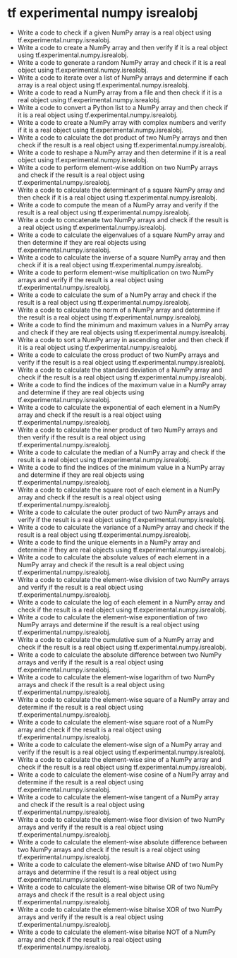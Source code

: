 # tf experimental numpy isrealobj

- Write a code to check if a given NumPy array is a real object using tf.experimental.numpy.isrealobj.
- Write a code to create a NumPy array and then verify if it is a real object using tf.experimental.numpy.isrealobj.
- Write a code to generate a random NumPy array and check if it is a real object using tf.experimental.numpy.isrealobj.
- Write a code to iterate over a list of NumPy arrays and determine if each array is a real object using tf.experimental.numpy.isrealobj.
- Write a code to read a NumPy array from a file and then check if it is a real object using tf.experimental.numpy.isrealobj.
- Write a code to convert a Python list to a NumPy array and then check if it is a real object using tf.experimental.numpy.isrealobj.
- Write a code to create a NumPy array with complex numbers and verify if it is a real object using tf.experimental.numpy.isrealobj.
- Write a code to calculate the dot product of two NumPy arrays and then check if the result is a real object using tf.experimental.numpy.isrealobj.
- Write a code to reshape a NumPy array and then determine if it is a real object using tf.experimental.numpy.isrealobj.
- Write a code to perform element-wise addition on two NumPy arrays and check if the result is a real object using tf.experimental.numpy.isrealobj.
- Write a code to calculate the determinant of a square NumPy array and then check if it is a real object using tf.experimental.numpy.isrealobj.
- Write a code to compute the mean of a NumPy array and verify if the result is a real object using tf.experimental.numpy.isrealobj.
- Write a code to concatenate two NumPy arrays and check if the result is a real object using tf.experimental.numpy.isrealobj.
- Write a code to calculate the eigenvalues of a square NumPy array and then determine if they are real objects using tf.experimental.numpy.isrealobj.
- Write a code to calculate the inverse of a square NumPy array and then check if it is a real object using tf.experimental.numpy.isrealobj.
- Write a code to perform element-wise multiplication on two NumPy arrays and verify if the result is a real object using tf.experimental.numpy.isrealobj.
- Write a code to calculate the sum of a NumPy array and check if the result is a real object using tf.experimental.numpy.isrealobj.
- Write a code to calculate the norm of a NumPy array and determine if the result is a real object using tf.experimental.numpy.isrealobj.
- Write a code to find the minimum and maximum values in a NumPy array and check if they are real objects using tf.experimental.numpy.isrealobj.
- Write a code to sort a NumPy array in ascending order and then check if it is a real object using tf.experimental.numpy.isrealobj.
- Write a code to calculate the cross product of two NumPy arrays and verify if the result is a real object using tf.experimental.numpy.isrealobj.
- Write a code to calculate the standard deviation of a NumPy array and check if the result is a real object using tf.experimental.numpy.isrealobj.
- Write a code to find the indices of the maximum value in a NumPy array and determine if they are real objects using tf.experimental.numpy.isrealobj.
- Write a code to calculate the exponential of each element in a NumPy array and check if the result is a real object using tf.experimental.numpy.isrealobj.
- Write a code to calculate the inner product of two NumPy arrays and then verify if the result is a real object using tf.experimental.numpy.isrealobj.
- Write a code to calculate the median of a NumPy array and check if the result is a real object using tf.experimental.numpy.isrealobj.
- Write a code to find the indices of the minimum value in a NumPy array and determine if they are real objects using tf.experimental.numpy.isrealobj.
- Write a code to calculate the square root of each element in a NumPy array and check if the result is a real object using tf.experimental.numpy.isrealobj.
- Write a code to calculate the outer product of two NumPy arrays and verify if the result is a real object using tf.experimental.numpy.isrealobj.
- Write a code to calculate the variance of a NumPy array and check if the result is a real object using tf.experimental.numpy.isrealobj.
- Write a code to find the unique elements in a NumPy array and determine if they are real objects using tf.experimental.numpy.isrealobj.
- Write a code to calculate the absolute values of each element in a NumPy array and check if the result is a real object using tf.experimental.numpy.isrealobj.
- Write a code to calculate the element-wise division of two NumPy arrays and verify if the result is a real object using tf.experimental.numpy.isrealobj.
- Write a code to calculate the log of each element in a NumPy array and check if the result is a real object using tf.experimental.numpy.isrealobj.
- Write a code to calculate the element-wise exponentiation of two NumPy arrays and determine if the result is a real object using tf.experimental.numpy.isrealobj.
- Write a code to calculate the cumulative sum of a NumPy array and check if the result is a real object using tf.experimental.numpy.isrealobj.
- Write a code to calculate the absolute difference between two NumPy arrays and verify if the result is a real object using tf.experimental.numpy.isrealobj.
- Write a code to calculate the element-wise logarithm of two NumPy arrays and check if the result is a real object using tf.experimental.numpy.isrealobj.
- Write a code to calculate the element-wise square of a NumPy array and determine if the result is a real object using tf.experimental.numpy.isrealobj.
- Write a code to calculate the element-wise square root of a NumPy array and check if the result is a real object using tf.experimental.numpy.isrealobj.
- Write a code to calculate the element-wise sign of a NumPy array and verify if the result is a real object using tf.experimental.numpy.isrealobj.
- Write a code to calculate the element-wise sine of a NumPy array and check if the result is a real object using tf.experimental.numpy.isrealobj.
- Write a code to calculate the element-wise cosine of a NumPy array and determine if the result is a real object using tf.experimental.numpy.isrealobj.
- Write a code to calculate the element-wise tangent of a NumPy array and check if the result is a real object using tf.experimental.numpy.isrealobj.
- Write a code to calculate the element-wise floor division of two NumPy arrays and verify if the result is a real object using tf.experimental.numpy.isrealobj.
- Write a code to calculate the element-wise absolute difference between two NumPy arrays and check if the result is a real object using tf.experimental.numpy.isrealobj.
- Write a code to calculate the element-wise bitwise AND of two NumPy arrays and determine if the result is a real object using tf.experimental.numpy.isrealobj.
- Write a code to calculate the element-wise bitwise OR of two NumPy arrays and check if the result is a real object using tf.experimental.numpy.isrealobj.
- Write a code to calculate the element-wise bitwise XOR of two NumPy arrays and verify if the result is a real object using tf.experimental.numpy.isrealobj.
- Write a code to calculate the element-wise bitwise NOT of a NumPy array and check if the result is a real object using tf.experimental.numpy.isrealobj.